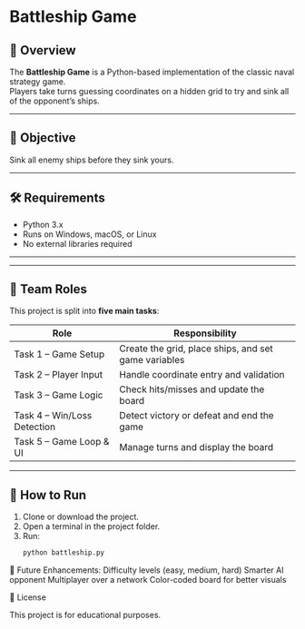 # Battleship Game

## 📌 Overview
The **Battleship Game** is a Python-based implementation of the classic naval strategy game.  
Players take turns guessing coordinates on a hidden grid to try and sink all of the opponent’s ships.

---

## 🎯 Objective
Sink all enemy ships before they sink yours.

---

## 🛠 Requirements
- Python 3.x
- Runs on Windows, macOS, or Linux
- No external libraries required

---


---

## 👥 Team Roles
This project is split into **five main tasks**:

| Role | Responsibility |
|------|----------------|
| Task 1 – Game Setup | Create the grid, place ships, and set game variables |
| Task 2 – Player Input | Handle coordinate entry and validation |
| Task 3 – Game Logic | Check hits/misses and update the board |
| Task 4 – Win/Loss Detection | Detect victory or defeat and end the game |
| Task 5 – Game Loop & UI | Manage turns and display the board |

---

## 🚀 How to Run
1. Clone or download the project.
2. Open a terminal in the project folder.
3. Run:
   ```bash
   python battleship.py

🔮 Future Enhancements:
 Difficulty levels (easy, medium, hard)
 Smarter AI opponent
 Multiplayer over a network
 Color-coded board for better visuals

📜 License

This project is for educational purposes.